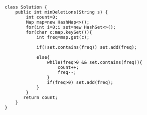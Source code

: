 <pre>
class Solution {
    public int minDeletions(String s) {
        int count=0;
        Map<Character, Integer> map=new HashMap<>();
        for(int i=0;i<s.length();i++){
            map.put(s.charAt(i),map.getOrDefault(s.charAt(i),0)+1);
        }
        
        Set<Integer> set=new HashSet<>();
        for(char c:map.keySet()){
            int freq=map.get(c);
            
            if(!set.contains(freq)) set.add(freq);
            
            else{
                while(freq>0 && set.contains(freq)){
                    count++;
                    freq--;
                }
                if(freq>0) set.add(freq);
            }
        }
       return count;
    }
}
</pre>
